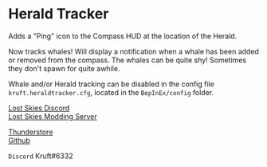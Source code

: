 # Herald Tracker

Adds a "Ping" icon to the Compass HUD at the location of the Herald.

Now tracks whales! Will display a notification when a whale has been added or removed from the compass. The whales can be quite shy! Sometimes they don't spawn for quite awhile.  

Whale and/or Herald tracking can be disabled in the config file `kruft.heraldtracker.cfg`, located in the `BepInEx/config` folder.  

[Lost Skies Discord](https://discord.gg/QWtTAnbvqz)  
[Lost Skies Modding Server](https://discord.gg/zVXAPcHqDV)  

[Thunderstore](https://thunderstore.io/c/lost-skies/p/kruft/Herald_Tracker/)  
[Github](https://github.com/kruftt/LostSkiesMods/tree/main/HeraldTracker)  

`Discord` Kruft#6332  
